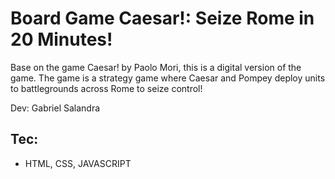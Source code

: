 # Board Game Caesar!: Seize Rome in 20 Minutes!

Base on the game Caesar! by Paolo Mori, this is a digital version of the game. The game is a strategy game where Caesar and Pompey deploy units to battlegrounds across Rome to seize control!

Dev: Gabriel Salandra

## Tec:

- HTML, CSS, JAVASCRIPT

